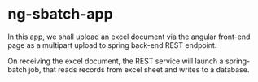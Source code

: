 # ng-sbatch-app

In this app, we shall upload an excel document via the angular front-end page as a multipart upload to spring back-end REST endpoint.

On receiving the excel document, the REST service will launch a spring-batch job, that reads records from excel sheet and writes to a database.
